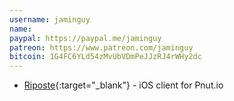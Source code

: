 ```yaml
---
username: jaminguy
name: 
paypal: https://paypal.me/jaminguy
patreon: https://www.patreon.com/jaminguy
bitcoin: 1G4FC6YLd54zMvUbVDmPeJJzRJ4rWHy2dc
---
```


* [Riposte](){:target="_blank"} - iOS client for Pnut.io